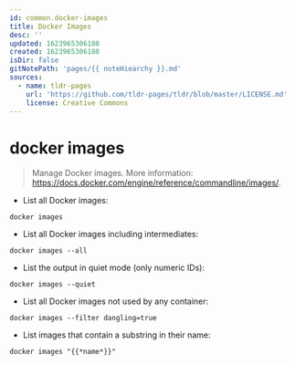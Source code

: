 ```yaml
---
id: common.docker-images
title: Docker Images
desc: ''
updated: 1623965306180
created: 1623965306180
isDir: false
gitNotePath: 'pages/{{ noteHiearchy }}.md'
sources:
  - name: tldr-pages
    url: 'https://github.com/tldr-pages/tldr/blob/master/LICENSE.md'
    license: Creative Commons
---
```

# docker images

> Manage Docker images.
> More information: <https://docs.docker.com/engine/reference/commandline/images/>.

- List all Docker images:

`docker images`

- List all Docker images including intermediates:

`docker images --all`

- List the output in quiet mode (only numeric IDs):

`docker images --quiet`

- List all Docker images not used by any container:

`docker images --filter dangling=true`

- List images that contain a substring in their name:

`docker images "{{*name*}}"`

